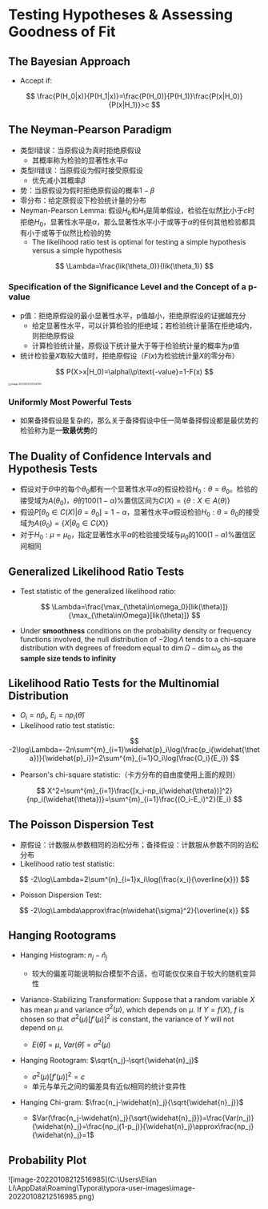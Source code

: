 # Testing Hypotheses & Assessing Goodness of Fit

## The Bayesian Approach

- Accept if:

$$
\frac{P(H_0|x)}{P(H_1|x)}=\frac{P(H_0)}{P(H_1)}\frac{P(x|H_0)}{P(x|H_1)}>c
$$



## The Neyman-Pearson Paradigm

- 类型Ⅰ错误：当原假设为真时拒绝原假设
  - 其概率称为检验的显著性水平$\alpha$
- 类型Ⅱ错误：当原假设为假时接受原假设
  - 优先减小其概率$\beta$
- 势：当原假设为假时拒绝原假设的概率$1-\beta$
- 零分布：给定原假设下检验统计量的分布
- Neyman-Pearson Lemma: 假设$H_0$和$H_1$是简单假设，检验在似然比小于$c$时拒绝$H_0$，显著性水平是$\alpha$，那么显著性水平小于或等于$\alpha$的任何其他检验都具有小于或等于似然比检验的势
  - The likelihood ratio test is optimal for testing a simple hypothesis versus a simple hypothesis

$$
\Lambda=\frac{lik(\theta_0)}{lik(\theta_1)}
$$



### Specification of the Significance Level and the Concept of a p-value 

- p值：拒绝原假设的最小显著性水平，p值越小，拒绝原假设的证据越充分
  - 给定显著性水平，可以计算检验的拒绝域；若检验统计量落在拒绝域内，则拒绝原假设
  - 计算检验统计量，原假设下统计量大于等于检验统计量的概率为p值
- 统计检验量$X$取较大值时，拒绝原假设（$F(x)$为检验统计量$X$的零分布）

$$
P(X>x|H_0)=\alpha\\p\text{-value}=1-F(x)
$$

<img src="C:\Users\Elian Li\AppData\Roaming\Typora\typora-user-images\image-20211203201534749.png" alt="image-20211203201534749" style="zoom: 33%;" />



### Uniformly Most Powerful Tests

- 如果备择假设是复杂的，那么关于备择假设中任一简单备择假设都是最优势的检验称为是**一致最优势**的



## The Duality of Confidence Intervals and Hypothesis Tests

- 假设对于$\Theta$中的每个$\theta_0$都有一个显著性水平$\alpha$的假设检验$H_0:\theta=\theta_0$。检验的接受域为$A(\theta_0)$，$\theta$的$100(1-\alpha)\%$置信区间为$C(X)=\{\theta:X\in A(\theta)\}$
- 假设$P[\theta_0\in C(X)|\theta=\theta_0]=1-\alpha$，显著性水平$\alpha$假设检验$H_0:\theta=\theta_0$的接受域为$A(\theta_0)=\{X|\theta_0\in C(X)\}$
- 对于$H_0:\mu=\mu_0$，指定显著性水平$\alpha$的检验接受域与$\mu_0$的$100(1-\alpha)\%$置信区间相同



## Generalized Likelihood Ratio Tests

- Test statistic of the generalized likelihood ratio:

$$
\Lambda=\frac{\max_{\theta\in\omega_0}[lik(\theta)]}{\max_{\theta\in\Omega}[lik(\theta)]}
$$

- Under **smoothness** conditions on the probability density or frequency functions involved, the null distribution of $-2\log\Lambda$ tends to a chi-square distribution with degrees of freedom equal to $\dim\Omega-\dim\omega_0$ as the **sample size tends to infinity**



## Likelihood Ratio Tests for the Multinomial Distribution

- $O_i=n\widehat{p}_i$, $E_i=np_i(\widehat{\theta})$
- Likelihood ratio test statistic:

$$
-2\log\Lambda=-2n\sum^{m}_{i=1}\widehat{p}_i\log(\frac{p_i(\widehat{\theta})}{\widehat{p}_i})=2\sum^{m}_{i=1}O_i\log(\frac{O_i}{E_i})
$$

- Pearson's chi-square statistic:（卡方分布的自由度使用上面的规则）

$$
X^2=\sum^{m}_{i=1}\frac{[x_i-np_i(\widehat{\theta})]^2}{np_i(\widehat{\theta})}=\sum^{m}_{i=1}\frac{(O_i-E_i)^2}{E_i}
$$



## The Poisson Dispersion Test

- 原假设：计数服从参数相同的泊松分布；备择假设：计数服从参数不同的泊松分布
- Likelihood ratio test statistic:

$$
-2\log\Lambda=2\sum^{n}_{i=1}x_i\log(\frac{x_i}{\overline{x}})
$$

- Poisson Dispersion Test:

$$
-2\log\Lambda\approx\frac{n\widehat{\sigma}^2}{\overline{x}}
$$



## Hanging Rootograms

- Hanging Histogram: $n_j-\widehat{n}_j$
  - 较大的偏差可能说明拟合模型不合适，也可能仅仅来自于较大的随机变异性

- Variance-Stabilizing Transformation: Suppose that a random variable $X$ has mean $\mu$ and variance $\sigma^2(\mu)$, which depends on $\mu$. If $Y=f(X)$, $f$ is chosen so that $\sigma^2(\mu)[f'(\mu)]^2$ is constant, the variance of $Y$ will not depend on $\mu$.
  - $E(\widehat{\theta})=\mu$, $Var(\widehat{\theta})=\sigma^2(\mu)$
- Hanging Rootogram: $\sqrt{n_j}-\sqrt{\widehat{n}_j}$
  - $\sigma^2(\mu)[f'(\mu)]^2=c$
  - 单元与单元之间的偏差具有近似相同的统计变异性
- Hanging Chi-gram: $\frac{n_j-\widehat{n}_j}{\sqrt{\widehat{n}_j}}$
  - $Var(\frac{n_j-\widehat{n}_j}{\sqrt{\widehat{n}_j}})=\frac{Var(n_j)}{\widehat{n}_j}=\frac{np_j(1-p_j)}{\widehat{n}_j}\approx\frac{np_j}{\widehat{n}_j}=1$



## Probability Plot

![image-20220108212516985](C:\Users\Elian Li\AppData\Roaming\Typora\typora-user-images\image-20220108212516985.png)
